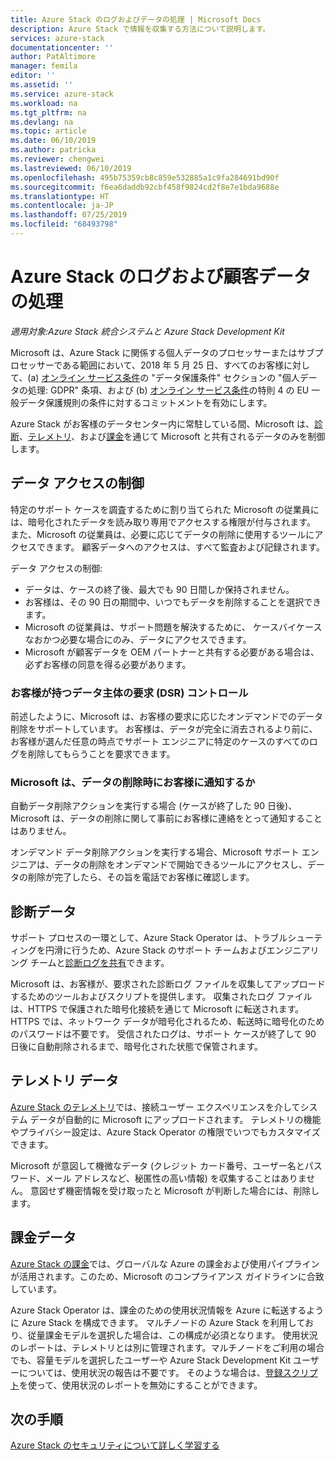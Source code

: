 ```yaml
---
title: Azure Stack のログおよびデータの処理 | Microsoft Docs
description: Azure Stack で情報を収集する方法について説明します。
services: azure-stack
documentationcenter: ''
author: PatAltimore
manager: femila
editor: ''
ms.assetid: ''
ms.service: azure-stack
ms.workload: na
ms.tgt_pltfrm: na
ms.devlang: na
ms.topic: article
ms.date: 06/10/2019
ms.author: patricka
ms.reviewer: chengwei
ms.lastreviewed: 06/10/2019
ms.openlocfilehash: 495b75359cb8c859e532885a1c9fa284691bd90f
ms.sourcegitcommit: f6ea6daddb92cbf458f9824cd2f8e7e1bda9688e
ms.translationtype: HT
ms.contentlocale: ja-JP
ms.lasthandoff: 07/25/2019
ms.locfileid: "68493798"
---
```

# <a name="azure-stack-log-and-customer-data-handling"></a>Azure Stack のログおよび顧客データの処理 
*適用対象:Azure Stack 統合システムと Azure Stack Development Kit*  

Microsoft は、Azure Stack に関係する個人データのプロセッサーまたはサブプロセッサーである範囲において、2018 年 5 月 25 日、すべてのお客様に対して、(a) [オンライン サービス条件](http://www.microsoftvolumelicensing.com/DocumentSearch.aspx?Mode=3&DocumentTypeId=31)の "データ保護条件" セクションの "個人データの処理: GDPR" 条項、および (b) [オンライン サービス条件](http://www.microsoftvolumelicensing.com/DocumentSearch.aspx?Mode=3&DocumentTypeId=31)の特則 4 の EU 一般データ保護規則の条件に対するコミットメントを有効にします。 

Azure Stack がお客様のデータセンター内に常駐している間、Microsoft は、[診断](azure-stack-configure-on-demand-diagnostic-log-collection.md#using-pep)、[テレメトリ](azure-stack-telemetry.md)、および[課金](azure-stack-usage-reporting.md)を通じて Microsoft と共有されるデータのみを制御します。  

## <a name="data-access-controls"></a>データ アクセスの制御 
特定のサポート ケースを調査するために割り当てられた Microsoft の従業員には、暗号化されたデータを読み取り専用でアクセスする権限が付与されます。 また、Microsoft の従業員は、必要に応じてデータの削除に使用するツールにアクセスできます。 顧客データへのアクセスは、すべて監査および記録されます。  

データ アクセスの制御:
- データは、ケースの終了後、最大でも 90 日間しか保持されません。
- お客様は、その 90 日の期間中、いつでもデータを削除することを選択できます。
- Microsoft の従業員は、サポート問題を解決するために、 ケースバイケースなおかつ必要な場合にのみ、データにアクセスできます。 
- Microsoft が顧客データを OEM パートナーと共有する必要がある場合は、必ずお客様の同意を得る必要があります。  

### <a name="what-data-subject-requests-dsr-controls-do-customers-have"></a>お客様が持つデータ主体の要求 (DSR) コントロール
前述したように、Microsoft は、お客様の要求に応じたオンデマンドでのデータ削除をサポートしています。 お客様は、データが完全に消去されるより前に、お客様が選んだ任意の時点でサポート エンジニアに特定のケースのすべてのログを削除してもらうことを要求できます。  

### <a name="does-microsoft-notify-customers-when-the-data-is-deleted"></a>Microsoft は、データの削除時にお客様に通知するか
自動データ削除アクションを実行する場合 (ケースが終了した 90 日後)、Microsoft は、データの削除に関して事前にお客様に連絡をとって通知することはありません。 

オンデマンド データ削除アクションを実行する場合、Microsoft サポート エンジニアは、データの削除をオンデマンドで開始できるツールにアクセスし、データの削除が完了したら、その旨を電話でお客様に確認します。

## <a name="diagnostic-data"></a>診断データ
サポート プロセスの一環として、Azure Stack Operator は、トラブルシューティングを円滑に行うため、Azure Stack のサポート チームおよびエンジニアリング チームと[診断ログを共有](azure-stack-configure-on-demand-diagnostic-log-collection.md#using-pep)できます。

Microsoft は、お客様が、要求された診断ログ ファイルを収集してアップロードするためのツールおよびスクリプトを提供します。 収集されたログ ファイルは、HTTPS で保護された暗号化接続を通じて Microsoft に転送されます。 HTTPS では、ネットワーク データが暗号化されるため、転送時に暗号化のためのパスワードは不要です。 受信されたログは、サポート ケースが終了して 90 日後に自動削除されるまで、暗号化された状態で保管されます。

## <a name="telemetry-data"></a>テレメトリ データ
[Azure Stack のテレメトリ](azure-stack-telemetry.md)では、接続ユーザー エクスペリエンスを介してシステム データが自動的に Microsoft にアップロードされます。 テレメトリの機能やプライバシー設定は、Azure Stack Operator の権限でいつでもカスタマイズできます。

Microsoft が意図して機微なデータ (クレジット カード番号、ユーザー名とパスワード、メール アドレスなど、秘匿性の高い情報) を収集することはありません。 意図せず機密情報を受け取ったと Microsoft が判断した場合には、削除します。 

## <a name="billing-data"></a>課金データ
[Azure Stack の課金](azure-stack-usage-reporting.md)では、グローバルな Azure の課金および使用パイプラインが活用されます。このため、Microsoft のコンプライアンス ガイドラインに合致しています。

Azure Stack Operator は、課金のための使用状況情報を Azure に転送するように Azure Stack を構成できます。 マルチノードの Azure Stack を利用しており、従量課金モデルを選択した場合は、この構成が必須となります。 使用状況のレポートは、テレメトリとは別に管理されます。マルチノードをご利用の場合でも、容量モデルを選択したユーザーや Azure Stack Development Kit ユーザーについては、使用状況の報告は不要です。 そのような場合は、[登録スクリプト](azure-stack-usage-reporting.md)を使って、使用状況のレポートを無効にすることができます。


## <a name="next-steps"></a>次の手順 
[Azure Stack のセキュリティについて詳しく学習する](azure-stack-security-foundations.md) 
